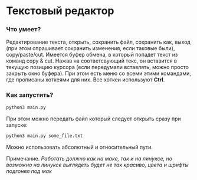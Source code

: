 # Текстовый редактор
### Что умеет?
Редактирование текста, открыть, сохранить файл, сохранить как, выход (при этом спрашивает сохранить изменения, если таковые были), copy/paste/cut. Имеется буфер обмена, в который попадет текст из команд copy & cut. Нажав на соответсвующий текс, он вставится в текущую позицию курсора (если передумали вставлять, можно просто закрыть окно буфера). При этом есть меню со всеми этими командами, где прописаны хоткеями для них. Все хоткеи используют **Ctrl**.
### Как запустить?
```bash
python3 main.py
```
При этом можно передать файл который следует открыть сразу при запуске:
```bash
python3 main.py some_file.txt
```
Можно использовать абсолютный и относительный пути.

Примечание. *Работать должно как на маке, так и на линуксе, но возможно на линуксе выглядеть будет не так красиво, цвета и шрифты подгонял под мак*